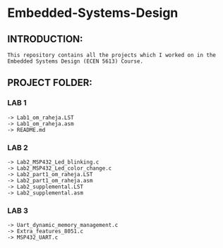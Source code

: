 # Embedded-Systems-Design

## INTRODUCTION:
    This repository contains all the projects which I worked on in the Embedded Systems Design (ECEN 5613) Course.

## PROJECT FOLDER:
### LAB 1
    -> Lab1_om_raheja.LST
    -> Lab1_om_raheja.asm
    -> README.md

### LAB 2
    -> Lab2_MSP432_Led_blinking.c
    -> Lab2_MSP432_Led_color_change.c
    -> Lab2_part1_om_raheja.LST
    -> Lab2_part1_om_raheja.asm
    -> Lab2_supplemental.LST
    -> Lab2_supplemental.asm
    
### LAB 3
    -> Uart_dynamic_memory_management.c
    -> Extra_features_8051.c
    -> MSP432_UART.c
